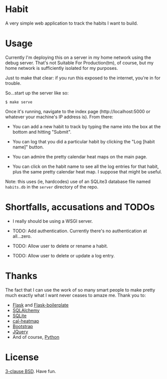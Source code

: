 # Habit

A very simple web application to track the habits I want to build.

# Usage

Currently I'm deploying this on a server in my home network using the
debug server.  That's not Suitable For Production(tm), of course, but
my home network is sufficiently isolated for my purposes.

Just to make that clear: if you run this exposed to the internet,
you're in for trouble.

So...start up the server like so:

```
$ make serve
```

Once it's running, navigate to the index page (http://localhost:5000
or whatever your machine's IP address is).  From there:

* You can add a new habit to track by typing the name into the box at
  the bottom and hitting "Submit".
* You can log that you did a particular habit by clicking the "Log
  [habit name]" button.
  
* You can admire the pretty calendar heat maps on the main page.

* You can click on the habit name to see all the log entries for that
  habit, plus the same pretty calendar heat map.  I suppose that might
  be useful.

Note: this uses (ie, hardcodes) use of an SQLite3 database file named
`habits.db` in the `server` directory of the repo.

# Shortfalls, accusations and TODOs

* I really should be using a WSGI server.

* TODO: Add authentication.  Currently there's no authentication at
  all...zero.

* TODO: Allow user to delete or rename a habit.

* TODO: Allow user to delete or update a log entry.

# Thanks

The fact that I can use the work of so many smart people to make
pretty much exactly what I want never ceases to amaze me.  Thank you
to:

* [Flask](https://github.com/realpython/flask-boilerplate) and [Flask-boilerplate](https://github.com/realpython/flask-boilerplate)
* [SQLAlchemy](https://sqlalchemy.org)
* [SQLite](https://sqlite.org)
* [cal-heatmap](https://cal-heatmap.com/)
* [Bootstrap](https://getbootstrap.com)
* [JQuery](https://jquery.com)
* And of course, [Python](https://python.org)

# License

[3-clause BSD](license.txt).  Have fun.
